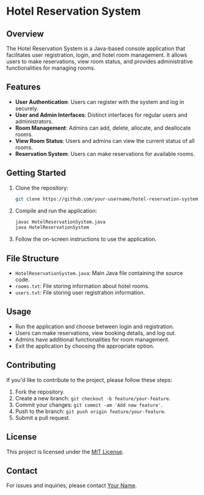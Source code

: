 # Hotel Reservation System

## Overview

The Hotel Reservation System is a Java-based console application that facilitates user registration, login, and hotel room management. It allows users to make reservations, view room status, and provides administrative functionalities for managing rooms.

## Features

- **User Authentication**: Users can register with the system and log in securely.
- **User and Admin Interfaces**: Distinct interfaces for regular users and administrators.
- **Room Management**: Admins can add, delete, allocate, and deallocate rooms.
- **View Room Status**: Users and admins can view the current status of all rooms.
- **Reservation System**: Users can make reservations for available rooms.

## Getting Started

1. Clone the repository:

    ```bash
    git clone https://github.com/your-username/hotel-reservation-system.git
    ```

2. Compile and run the application:

    ```bash
    javac HotelReservationSystem.java
    java HotelReservationSystem
    ```

3. Follow the on-screen instructions to use the application.

## File Structure

- `HotelReservationSystem.java`: Main Java file containing the source code.
- `rooms.txt`: File storing information about hotel rooms.
- `users.txt`: File storing user registration information.

## Usage

- Run the application and choose between login and registration.
- Users can make reservations, view booking details, and log out.
- Admins have additional functionalities for room management.
- Exit the application by choosing the appropriate option.

## Contributing

If you'd like to contribute to the project, please follow these steps:

1. Fork the repository.
2. Create a new branch: `git checkout -b feature/your-feature`.
3. Commit your changes: `git commit -am 'Add new feature'`.
4. Push to the branch: `git push origin feature/your-feature`.
5. Submit a pull request.

## License

This project is licensed under the [MIT License](LICENSE).

## Contact

For issues and inquiries, please contact [Your Name](mailto:nogjavedant@gmail.com).
